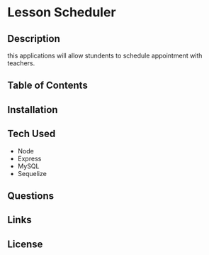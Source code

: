 # Lesson Scheduler

## Description
  this applications will allow stundents to schedule appointment with teachers.

## Table of Contents

## Installation

## Tech Used
- Node
- Express
- MySQL
- Sequelize

## Questions

## Links

## License
